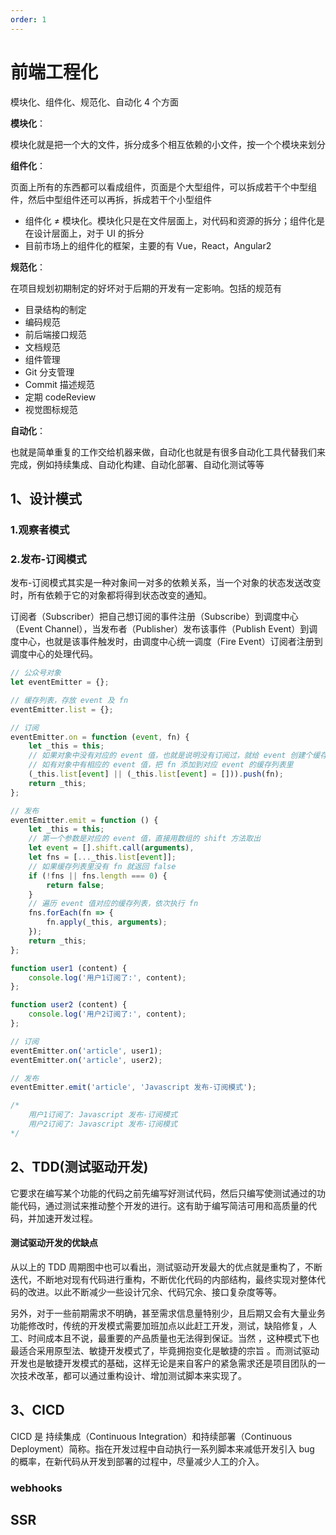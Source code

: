 ```yaml
---
order: 1
---
```


# 前端工程化

模块化、组件化、规范化、自动化 4 个方面

**模块化**：

模块化就是把一个大的文件，拆分成多个相互依赖的小文件，按一个个模块来划分

**组件化**：

页面上所有的东西都可以看成组件，页面是个大型组件，可以拆成若干个中型组件，然后中型组件还可以再拆，拆成若干个小型组件

- 组件化 ≠ 模块化。模块化只是在文件层面上，对代码和资源的拆分；组件化是在设计层面上，对于 UI 的拆分
- 目前市场上的组件化的框架，主要的有 Vue，React，Angular2

**规范化**：

在项目规划初期制定的好坏对于后期的开发有一定影响。包括的规范有

- 目录结构的制定
- 编码规范
- 前后端接口规范
- 文档规范
- 组件管理
- Git 分支管理
- Commit 描述规范
- 定期 codeReview
- 视觉图标规范

**自动化**：

也就是简单重复的工作交给机器来做，自动化也就是有很多自动化工具代替我们来完成，例如持续集成、自动化构建、自动化部署、自动化测试等等

## 1、设计模式

### 1.观察者模式

### 2.发布-订阅模式

发布-订阅模式其实是一种对象间一对多的依赖关系，当一个对象的状态发送改变时，所有依赖于它的对象都将得到状态改变的通知。

订阅者（Subscriber）把自己想订阅的事件注册（Subscribe）到调度中心（Event Channel），当发布者（Publisher）发布该事件（Publish Event）到调度中心，也就是该事件触发时，由调度中心统一调度（Fire Event）订阅者注册到调度中心的处理代码。

```javascript
// 公众号对象
let eventEmitter = {};

// 缓存列表，存放 event 及 fn
eventEmitter.list = {};

// 订阅
eventEmitter.on = function (event, fn) {
    let _this = this;
    // 如果对象中没有对应的 event 值，也就是说明没有订阅过，就给 event 创建个缓存列表
    // 如有对象中有相应的 event 值，把 fn 添加到对应 event 的缓存列表里
    (_this.list[event] || (_this.list[event] = [])).push(fn);
    return _this;
};

// 发布
eventEmitter.emit = function () {
    let _this = this;
    // 第一个参数是对应的 event 值，直接用数组的 shift 方法取出
    let event = [].shift.call(arguments),
    let fns = [..._this.list[event]];
    // 如果缓存列表里没有 fn 就返回 false
    if (!fns || fns.length === 0) {
        return false;
    }
    // 遍历 event 值对应的缓存列表，依次执行 fn
    fns.forEach(fn => {
        fn.apply(_this, arguments);
    });
    return _this;
};

function user1 (content) {
    console.log('用户1订阅了:', content);
};

function user2 (content) {
    console.log('用户2订阅了:', content);
};

// 订阅
eventEmitter.on('article', user1);
eventEmitter.on('article', user2);

// 发布
eventEmitter.emit('article', 'Javascript 发布-订阅模式');

/*
    用户1订阅了: Javascript 发布-订阅模式
    用户2订阅了: Javascript 发布-订阅模式
*/

```

## 2、TDD(测试驱动开发)

它要求在编写某个功能的代码之前先编写好测试代码，然后只编写使测试通过的功能代码，通过测试来推动整个开发的进行。这有助于编写简洁可用和高质量的代码，并加速开发过程。

#### 测试驱动开发的优缺点

从以上的 TDD 周期图中也可以看出，测试驱动开发最大的优点就是重构了，不断迭代，不断地对现有代码进行重构，不断优化代码的内部结构，最终实现对整体代码的改进。以此不断减少一些设计冗余、代码冗余、接口复杂度等等。

另外，对于一些前期需求不明确，甚至需求信息量特别少，且后期又会有大量业务功能修改时，传统的开发模式需要加班加点以此赶工开发，测试，缺陷修复，人工、时间成本且不说，最重要的产品质量也无法得到保证。当然 ，这种模式下也最适合采用原型法、敏捷开发模式了，毕竟拥抱变化是敏捷的宗旨 。而测试驱动开发也是敏捷开发模式的基础，这样无论是来自客户的紧急需求还是项目团队的一次技术改革，都可以通过重构设计、增加测试脚本来实现了。

## 3、CICD

CICD 是 持续集成（Continuous Integration）和持续部署（Continuous Deployment）简称。指在开发过程中自动执行一系列脚本来减低开发引入 bug 的概率，在新代码从开发到部署的过程中，尽量减少人工的介入。

### webhooks

## SSR
